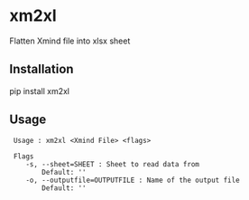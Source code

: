 # xm2xl
Flatten Xmind file into xlsx sheet

## Installation

pip install xm2xl

## Usage

     Usage : xm2xl <Xmind File> <flags>
     
     Flags
        -s, --sheet=SHEET : Sheet to read data from
            Default: ''
        -o, --outputfile=OUTPUTFILE : Name of the output file
            Default: ''
